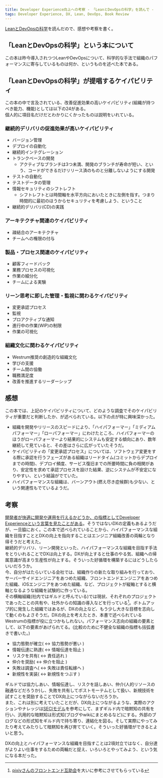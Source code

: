 ```yaml
---
title: Developer Experience向上への考察 - 「LeanとDevOpsの科学」を読んで -
tags: Developer Experience, DX, Lean, DevOps, Book Review
---
```


[LeanとDevOpsの科学](https://book.impress.co.jp/books/1118101029)を読んだので、感想や考察を書く。<!--more-->

## 「LeanとDevOpsの科学」という本について

この本は昨今導入されつつLeanやDevOpsについて、科学的な手法で組織のパフォーマンスに寄与しているものは何か、というものを述べた本である。

## 「LeanとDevOpsの科学」が提唱するケイパビリティ

この本の中で言及されている、改善促進効果の高いケイパビリティ(組織が持つべき能力、機能)としては以下の24がある。  
個人的に項目名だけだとわかりにくかったものは説明をいれている。

### 継続的デリバリの促進効果が高いケイパビリティ

- バージョン管理
- デプロイの自動化
- 継続的インテグレーション
- トランクベースの開発
  - アクティブなブランチは3つ未満、開発のブランチが寿命が短い、という、コードができるだけリリース済のものと分離しないようにする開発
- テストの自動化
- テストデータの管理
- 情報セキュリティのシフトレフト
  - シフトレフトとは時間軸を水平方向においたときに左側を指す。つまり時間的に最初のほうからセキュリティを考慮しよう、ということ
- 継続的デリバリ(CD)の実践

### アーキテクチャ関連のケイパビリティ

- 疎結合のアーキテクチャ
- チームへの権限の付与

### 製品・プロセス関連のケイパビリティ

- 顧客フィードバック
- 業務プロセスの可視化
- 作業の細分化
- チームによる実験

### リーン思考に即した管理・監視に関わるケイパビリティ

- 変更承認プロセス
- 監視
- プロアクティブな通知
- 進行中の作業(WIP)の制限
- 作業の可視化

### 組織文化に関わるケイパビリティ

- Westrum推奨の創造的な組織文化
- 学びの支援
- チーム間の協働
- 職務満足度
- 改善を推進するリーダーシップ

## 感想

この本では、上記のケイパビリティについて、どのような調査でそのケイパビリティが重要だと判断したか、が述べられている。以下の点が特に興味深かった。

- 組織を開発やリリースのスピードにより、「ハイパフォーマー」「ミディアムパフォーマー」「ローパフォーマー」にわけたところ、ハイパフォーマーのほうがローパフォーマーより結果的にシステムも安定する傾向にあり、数年継続して見ていると、その差はさらに広がっていたそうだ。  
- ケイパビリティの「変更承認プロセス」については、ソフトウェア変更をする際に承認を行うフェーズがある組織はリードタイム(コミットからデプロイまでの時間)、デプロイ頻度、サービス復旧までの所要時間に負の相関があり、安定性を求めて承認プロセスを設けた結果、逆にシステムが不安定になりやすい、という結論がでていた。  
- ハイパフォーマンスな組織は、バーンアウト(燃え尽き症候群)も少ない、という関連性もでているようだ。

## 考察

[開発者が快適に開発や運用を行えるかどうか、の指標としてDeveloper Experienceという言葉を見たことがある](https://gfx.hatenablog.com/entry/2018/06/28/100103)。そうではないDXの定義もあるようだが、一旦脇におく。この本で述べられていることから、ハイパフォーマンスな組織を目指すこととDXの向上を指向することはエンジニア組織改善の両輪となり得そうだと考えた。  
継続的デリバリ、リーン開発といった、ハイパフォーマンスな組織を目指す手法をとりいれることでDXは向上する。DXが向上すると仕事のやる気、組織への帰属意識が高まり生産性が向上する。そういった好循環を構築するにはどうしたらいいだろうか。  
今、自分がはたらいている会社では、組織作りの新たな取り組みを行っており、サーバーサイドエンジニアをあつめた組織、フロントエンドエンジニアをあつめた組織、iOSエンジニアをあつめた組織、など、プロジェクトが縦軸とすると横軸となるような組織を試験的に作っている。  
その横軸組織(社内ではギルドと呼んでいる)では現状、それぞれのプロジェクトであったことの共有や、社外からの知識の導入などを行っている[^1]。ボトムアップ的に発生した組織ではあるが、DXの向上など、もう少し大きな目標を志向して動くのもよさそうだ。DXの向上を考えたとき、本書で述べられているWestrumの指標が役に立つかもしれない。パフォーマンス志向の組織の要素として、以下の要素があげられてる。(比較のために不健全な組織の指標も括弧書きで書いた。)

- 協力態勢が確立( <-> 協力態勢が悪い )
- 情報伝達に熟達( <-> 情報伝達を阻止 )
- リスクを共有( <-> 責任逃れ )
- 仲介を奨励( <-> 仲介を阻止 )
- 失敗は調査へ( <-> 失敗は責任転嫁へ )
- 新規性を実装( <-> 新規性をつぶす )

ギルドでは協力しあい、情報伝達し、リスクを話しあい、仲介(人的リソースの融通などだろうか)し、失敗を共有してポストモーテムとして扱い、新規技術を試すことを奨励することでDX向上につながらないだろうか。  
また、これは別に考えていたことだが、DX向上につながるような、実際のアクションやナレッジは[SECIモデル](http://www.osamuhasegawa.com/seci%E3%83%A2%E3%83%87%E3%83%AB/)を参考にして、まずギルド内で暗黙知の共有を行い、汎用的な暗黙知は形式知(ブログやwikiにまとめるなど)にする。外部のブログなどの形式知をギルド内で持ち寄り、連結化を図る。そして実際にやってみたり考えてみたりして暗黙知を再び育てていく。そういった好循環ができるとよいと思う。  
  
DXの向上とハイパフォーマンスな組織を目指すことは2項対立ではなく、自分達がよりよい仕事をするための両輪だと捉え、いろいろとやってみよう、という気になる本だった。

[^1]: [pixivさんのフロントエンド互助会](https://inside.pixiv.blog/subal/5788)を大いに参考にさせてもらっている
